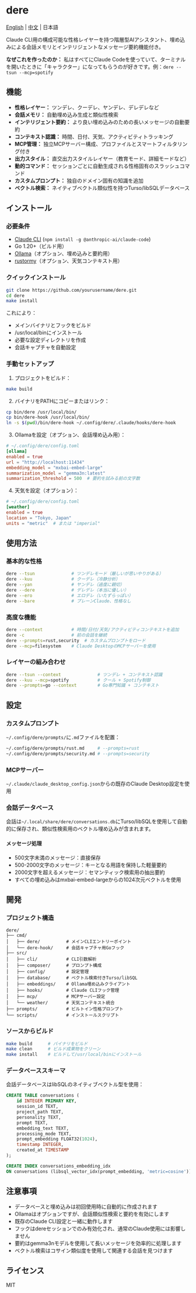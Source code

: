 # dere

[English](README.md) | [中文](README.zh.md) | 日本語

Claude CLI用の構成可能な性格レイヤーを持つ階層型AIアシスタント、埋め込みによる会話メモリとインテリジェントなメッセージ要約機能付き。

**なぜこれを作ったのか：** 私はすべてにClaude Codeを使っていて、ターミナルを開いたときに「キャラクター」になってもらうのが好きです。例：`dere --tsun --mcp=spotify`

## 機能

- **性格レイヤー：** ツンデレ、クーデレ、ヤンデレ、デレデレなど
- **会話メモリ：** 自動埋め込み生成と類似性検索
- **インテリジェント要約：** より良い埋め込みのための長いメッセージの自動要約
- **コンテキスト認識：** 時間、日付、天気、アクティビティトラッキング
- **MCP管理：** 独立MCPサーバー構成、プロファイルとスマートフィルタリング付き
- **出力スタイル：** 直交出力スタイルレイヤー（教育モード、詳細モードなど）
- **動的コマンド：** セッションごとに自動生成される性格固有のスラッシュコマンド
- **カスタムプロンプト：** 独自のドメイン固有の知識を追加
- **ベクトル検索：** ネイティブベクトル類似性を持つTurso/libSQLデータベース

## インストール

### 必要条件

- [Claude CLI](https://github.com/anthropics/claude-cli) (`npm install -g @anthropic-ai/claude-code`)
- Go 1.20+（ビルド用）
- [Ollama](https://ollama.ai)（オプション、埋め込みと要約用）
- [rustormy](https://github.com/yourusername/rustormy)（オプション、天気コンテキスト用）

### クイックインストール

```bash
git clone https://github.com/yourusername/dere.git
cd dere
make install
```

これにより：
- メインバイナリとフックをビルド
- /usr/local/binにインストール
- 必要な設定ディレクトリを作成
- 会話キャプチャを自動設定

### 手動セットアップ

1. プロジェクトをビルド：
```bash
make build
```

2. バイナリをPATHにコピーまたはリンク：
```bash
cp bin/dere /usr/local/bin/
cp bin/dere-hook /usr/local/bin/
ln -s $(pwd)/bin/dere-hook ~/.config/dere/.claude/hooks/dere-hook
```

3. Ollamaを設定（オプション、会話埋め込み用）：
```toml
# ~/.config/dere/config.toml
[ollama]
enabled = true
url = "http://localhost:11434"
embedding_model = "mxbai-embed-large"
summarization_model = "gemma3n:latest"
summarization_threshold = 500  # 要約を試みる前の文字数
```

4. 天気を設定（オプション）：
```toml
# ~/.config/dere/config.toml
[weather]
enabled = true
location = "Tokyo, Japan"
units = "metric"  # または "imperial"
```

## 使用方法

### 基本的な性格
```bash
dere --tsun              # ツンデレモード（厳しいが思いやりがある）
dere --kuu               # クーデレ（冷静分析）
dere --yan               # ヤンデレ（過度に親切）
dere --dere              # デレデレ（本当に優しい）
dere --ero               # エロデレ（いたずらっぽい）
dere --bare              # プレーンClaude、性格なし
```

### 高度な機能
```bash
dere --context           # 時間/日付/天気/アクティビティコンテキストを追加
dere -c                  # 前の会話を継続
dere --prompts=rust,security  # カスタムプロンプトをロード
dere --mcp=filesystem    # Claude DesktopのMCPサーバーを使用
```

### レイヤーの組み合わせ
```bash
dere --tsun --context              # ツンデレ + コンテキスト認識
dere --kuu --mcp=spotify           # クール + Spotify制御
dere --prompts=go --context        # Go専門知識 + コンテキスト
```

## 設定

### カスタムプロンプト
`~/.config/dere/prompts/`に`.md`ファイルを配置：
```bash
~/.config/dere/prompts/rust.md     # --prompts=rust
~/.config/dere/prompts/security.md # --prompts=security
```

### MCPサーバー
`~/.claude/claude_desktop_config.json`からの既存のClaude Desktop設定を使用

### 会話データベース
会話は`~/.local/share/dere/conversations.db`にTurso/libSQLを使用して自動的に保存され、類似性検索用のベクトル埋め込みが含まれます。

#### メッセージ処理
- 500文字未満のメッセージ：直接保存
- 500-2000文字のメッセージ：キーとなる用語を保持した軽量要約
- 2000文字を超えるメッセージ：セマンティック検索用の抽出要約
- すべての埋め込みはmxbai-embed-largeからの1024次元ベクトルを使用

## 開発

### プロジェクト構造
```
dere/
├── cmd/
│   ├── dere/          # メインCLIエントリーポイント
│   └── dere-hook/     # 会話キャプチャ用Goフック
├── src/
│   ├── cli/           # CLI引数解析
│   ├── composer/      # プロンプト構成
│   ├── config/        # 設定管理
│   ├── database/      # ベクトル検索付きTurso/libSQL
│   ├── embeddings/    # Ollama埋め込みクライアント
│   ├── hooks/         # Claude CLIフック管理
│   ├── mcp/           # MCPサーバー設定
│   └── weather/       # 天気コンテキスト統合
├── prompts/           # ビルトイン性格プロンプト
└── scripts/           # インストールスクリプト
```

### ソースからビルド
```bash
make build      # バイナリをビルド
make clean      # ビルド成果物をクリーン
make install    # ビルドして/usr/local/binにインストール
```

### データベーススキーマ
会話データベースはlibSQLのネイティブベクトル型を使用：
```sql
CREATE TABLE conversations (
    id INTEGER PRIMARY KEY,
    session_id TEXT,
    project_path TEXT,
    personality TEXT,
    prompt TEXT,
    embedding_text TEXT,
    processing_mode TEXT,
    prompt_embedding FLOAT32(1024),
    timestamp INTEGER,
    created_at TIMESTAMP
);

CREATE INDEX conversations_embedding_idx 
ON conversations (libsql_vector_idx(prompt_embedding, 'metric=cosine'));
```

## 注意事項

- データベースと埋め込みは初回使用時に自動的に作成されます
- Ollamaはオプションですが、会話類似性検索と要約を有効にします
- 既存のClaude CLI設定と一緒に動作します
- フックはdereセッションでのみ有効化され、通常のClaude使用には影響しません
- 要約はgemma3nモデルを使用して長いメッセージを効率的に処理します
- ベクトル検索はコサイン類似度を使用して関連する会話を見つけます

## ライセンス

MIT